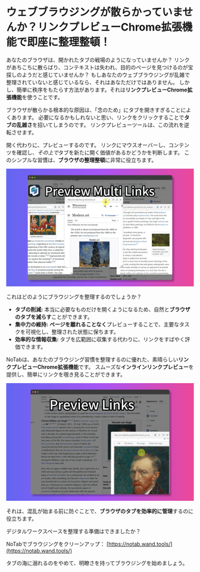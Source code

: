 # ウェブブラウジングが散らかっていませんか？リンクプレビューChrome拡張機能で即座に整理整頓！

あなたのブラウザは、開かれたタブの戦場のようになっていませんか？ リンクがあちこちに散らばり、コンテキストは失われ、目的のページを見つけるのが宝探しのようだと感じていませんか？ もしあなたのウェブブラウジングが乱雑で整理されていないと感じているなら、それはあなただけではありません。 しかし、簡単に秩序をもたらす方法があります。それは**リンクプレビューChrome拡張機能**を使うことです。

ブラウザが散らかる根本的な原因は、「念のため」にタブを開きすぎることによくあります。 必要になるかもしれないと思い、リンクをクリックすることで**タブの乱雑さ**を招いてしまうのです。 リンクプレビューツールは、この流れを逆転させます。

開く代わりに、プレビューするのです。 リンクにマウスオーバーし、コンテンツを確認し、*その上で*タブを新たに開く価値があるかどうかを判断します。 このシンプルな習慣は、**ブラウザの整理整頓**に非常に役立ちます。

![リンクプレビューによる整理されたブラウジング](../images/notab1.png)

これはどのようにブラウジングを整理するのでしょうか？
*   **タブの削減:** 本当に必要なものだけを開くようになるため、自然と**ブラウザのタブを減らす**ことができます。
*   **集中力の維持:** **ページを離れることなく**プレビューすることで、主要なタスクを可視化し、整理された状態に保ちます。
*   **効率的な情報収集:** タブを広範囲に収集する代わりに、リンクをすばやく評価できます。

NoTabは、あなたのブラウジング習慣を整理するのに優れた、素晴らしい**リンクプレビューChrome拡張機能**です。 スムーズな**インラインリンクプレビュー**を提供し、簡単にリンクを覗き見ることができます。

![整理のためのNoTabインターフェース](../images/notab2.png)

それは、混乱が始まる前に防ぐことで、**ブラウザのタブを効率的に管理**するのに役立ちます。

デジタルワークスペースを整理する準備はできましたか？

NoTabでブラウジングをクリーンアップ： [https://notab.wand.tools/](https://notab.wand.tools/)

タブの海に溺れるのをやめて、明瞭さを持ってブラウジングを始めましょう。
